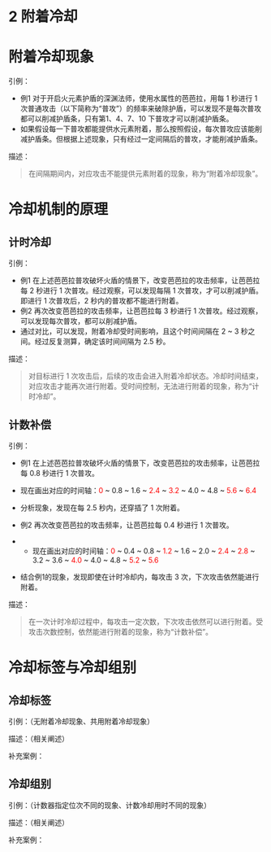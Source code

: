 # 2 附着冷却

# 附着冷却现象

引例：

- 例1 对于开启火元素护盾的深渊法师，使用水属性的芭芭拉，用每 1 秒进行 1 次普通攻击（以下简称为“普攻”）的频率来破除护盾，可以发现不是每次普攻都可以削减护盾条，只有第1、4、7、10 下普攻才可以削减护盾条。
- 如果假设每一下普攻都能提供水元素附着，那么按照假设，每次普攻应该能削减护盾条。但根据上述现象，只有经过一定间隔后的普攻，才能削减护盾条。

描述：

>在间隔期间内，对应攻击不能提供元素附着的现象，称为“附着冷却现象”。

# 冷却机制的原理

## 计时冷却

引例：

- 例1 在上述芭芭拉普攻破坏火盾的情景下，改变芭芭拉的攻击频率，让芭芭拉每 2 秒进行 1 次普攻。经过观察，可以发现每隔 1 次普攻，才可以削减护盾。即进行 1 次普攻后，2 秒内的普攻都不能进行附着。
- 例2 再次改变芭芭拉的攻击频率，让芭芭拉每 3 秒进行 1 次普攻。经过观察，可以发现每次普攻，都可以削减护盾。
- 通过对比，可以发现，附着冷却受时间影响，且这个时间间隔在 2 ~ 3 秒之间。经过反复测算，确定该时间间隔为 2.5 秒。

描述：

> 对目标进行 1 次攻击后，后续的攻击会进入附着冷却状态。冷却时间结束，对应攻击才能再次进行附着。受时间控制，无法进行附着的现象，称为“计时冷却”。

## 计数补偿

引例：

- 例1 在上述芭芭拉普攻破坏火盾的情景下，改变芭芭拉的攻击频率，让芭芭拉每 0.8 秒进行 1 次普攻。
- 现在画出对应的时间轴：<font color = "red">0</font> ~ 0.8 ~ 1.6 ~ <font color = "red">2.4</font> ~ <font color = "red">3.2</font> ~ 4.0 ~ 4.8 ~ <font color = "red">5.6</font> ~ <font color = "red">6.4</font>
- 分析现象，发现在每 2.5 秒内，还穿插了 1 次附着。

- 例2 再次改变芭芭拉的攻击频率，让芭芭拉每 0.4 秒进行 1 次普攻。
- - 现在画出对应的时间轴：<font color = "red">0</font> ~ 0.4 ~ 0.8 ~ <font color = "red">1.2</font> ~ 1.6 ~ 2.0 ~ <font color = "red">2.4</font> ~ <font color = "red">2.8</font> ~ 3.2 ~ 3.6 ~ <font color = "red">4.0</font> ~ 4.0 ~ 4.8 ~ <font color = "red">5.2</font> ~ <font color = "red">5.6</font>
- 结合例1的现象，发现即使在计时冷却内，每攻击 3 次，下次攻击依然能进行附着。

描述：

> 在一次计时冷却过程中，每攻击一定次数，下次攻击依然可以进行附着。受攻击次数控制，依然能进行附着的现象，称为“计数补偿”。


# 冷却标签与冷却组别

## 冷却标签

引例：（无附着冷却现象、共用附着冷却现象）

描述：（相关阐述）

补充案例：

## 冷却组别

引例：（计数器指定位次不同的现象、计数冷却用时不同的现象）

描述：（相关阐述）

补充案例：
